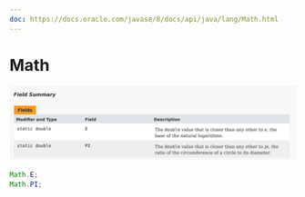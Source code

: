 ```yaml
---
doc: https://docs.oracle.com/javase/8/docs/api/java/lang/Math.html
---
```


# Math

![](assets/Pasted%20image%2020250526174746.png)

```java
Math.E;
Math.PI;
```